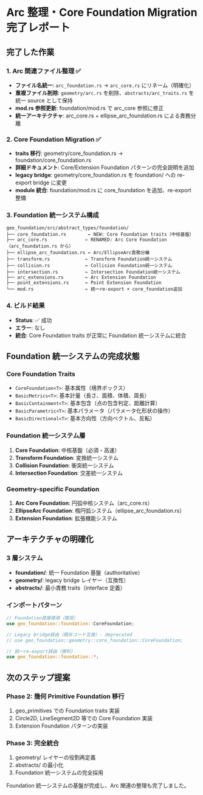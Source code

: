 # Arc 整理・Core Foundation Migration 完了レポート

## 完了した作業

### 1. Arc 関連ファイル整理 ✅

- **ファイル名統一**: `arc_foundation.rs` → `arc_core.rs` にリネーム（明確化）
- **重複ファイル削除**: `geometry/arc.rs` を削除、`abstracts/arc_traits.rs` を統一 source として保持
- **mod.rs 参照更新**: foundation/mod.rs で arc_core 参照に修正
- **統一アーキテクチャ**: arc_core.rs + ellipse_arc_foundation.rs による責務分離

### 2. Core Foundation Migration ✅

- **traits 移行**: geometry/core_foundation.rs → foundation/core_foundation.rs
- **詳細ドキュメント**: Core/Extension Foundation パターンの完全説明を追加
- **legacy bridge**: geometry/core_foundation.rs を foundation/ への re-export bridge に変更
- **module 統合**: foundation/mod.rs に core_foundation を追加、re-export 整備

### 3. Foundation 統一システム構成

```
geo_foundation/src/abstract_types/foundation/
├── core_foundation.rs        ← NEW: Core Foundation traits（中核基盤）
├── arc_core.rs              ← RENAMED: Arc Core Foundation（arc_foundation.rs から）
├── ellipse_arc_foundation.rs ← Arc/EllipseArc責務分離
├── transform.rs             ← Transform Foundation統一システム
├── collision.rs             ← Collision Foundation統一システム
├── intersection.rs          ← Intersection Foundation統一システム
├── arc_extensions.rs        ← Arc Extension Foundation
├── point_extensions.rs      ← Point Extension Foundation
└── mod.rs                   ← 統一re-export + core_foundation追加
```

### 4. ビルド結果

- **Status**: ✅ 成功
- **エラー**: なし
- **統合**: Core Foundation traits が正常に Foundation 統一システムに統合

## Foundation 統一システムの完成状態

### Core Foundation Traits

- `CoreFoundation<T>`: 基本属性（境界ボックス）
- `BasicMetrics<T>`: 基本計量（長さ、面積、体積、周長）
- `BasicContainment<T>`: 基本包含（点の包含判定、距離計算）
- `BasicParametric<T>`: 基本パラメータ（パラメータ化形状の操作）
- `BasicDirectional<T>`: 基本方向性（方向ベクトル、反転）

### Foundation 統一システム層

1. **Core Foundation**: 中核基盤（必須・高速）
2. **Transform Foundation**: 変換統一システム
3. **Collision Foundation**: 衝突統一システム
4. **Intersection Foundation**: 交差統一システム

### Geometry-specific Foundation

1. **Arc Core Foundation**: 円弧中核システム（arc_core.rs）
2. **EllipseArc Foundation**: 楕円弧システム（ellipse_arc_foundation.rs）
3. **Extension Foundation**: 拡張機能システム

## アーキテクチャの明確化

### 3 層システム

- **foundation/**: 統一 Foundation 基盤（authoritative）
- **geometry/**: legacy bridge レイヤー（互換性）
- **abstracts/**: 最小責務 traits（interface 定義）

### インポートパターン

```rust
// Foundation直接使用（推奨）
use geo_foundation::foundation::CoreFoundation;

// Legacy bridge経由（既存コード互換）- deprecated
// use geo_foundation::geometry::core_foundation::CoreFoundation;

// 統一re-export経由（便利）
use geo_foundation::foundation::*;
```

## 次のステップ提案

### Phase 2: 幾何 Primitive Foundation 移行

1. geo_primitives での Foundation traits 実装
2. Circle2D, LineSegment2D 等での Core Foundation 実装
3. Extension Foundation パターンの実装

### Phase 3: 完全統合

1. geometry/ レイヤーの役割再定義
2. abstracts/ の最小化
3. Foundation 統一システムの完全採用

Foundation 統一システムの基盤が完成し、Arc 関連の整理も完了しました。
